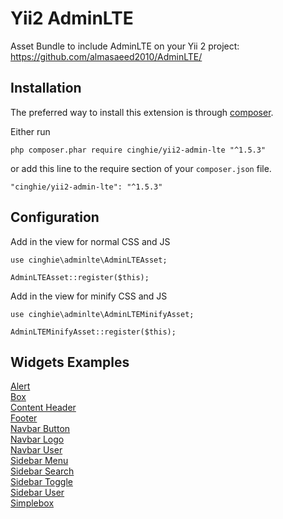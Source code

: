 # Yii2 AdminLTE
Asset Bundle to include AdminLTE on your Yii 2 project: https://github.com/almasaeed2010/AdminLTE/

Installation
-----------------

The preferred way to install this extension is through [composer](http://getcomposer.org/download/).

Either run

```
php composer.phar require cinghie/yii2-admin-lte "^1.5.3"
```

or add this line to the require section of your `composer.json` file.

```
"cinghie/yii2-admin-lte": "^1.5.3"
```

Configuration
-----------------

Add in the view for normal CSS and JS

```
use cinghie\adminlte\AdminLTEAsset;

AdminLTEAsset::register($this);
```

Add in the view for minify CSS and JS

```
use cinghie\adminlte\AdminLTEMinifyAsset;

AdminLTEMinifyAsset::register($this);
```

Widgets Examples
-----------------

[Alert](docs/example_alert.md)  
[Box](docs/example_box.md)  
[Content Header](docs/example_contentheader.md)  
[Footer](docs/example_footer.md)  
[Navbar Button](docs/example_navbarbutton.md)  
[Navbar Logo](docs/example_navbarlogo.md)  
[Navbar User](docs/example_navbaruser.md)  
[Sidebar Menu](docs/example_sidebarmenu.md)  
[Sidebar Search](docs/example_sidebarsearch.md)  
[Sidebar Toggle](docs/example_sidebartoggle.md)  
[Sidebar User](docs/example_sidebaruser.md)  
[Simplebox](docs/example_simplebox.md)  

